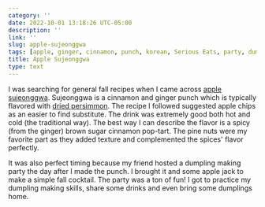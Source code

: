 ```yaml
---
category: ''
date: 2022-10-01 13:18:26 UTC-05:00
description: ''
link: ''
slug: apple-sujeonggwa
tags: [apple, ginger, cinnamon, punch, korean, Serious Eats, party, dumplings, cocktail, drinks]
title: Apple Sujeonggwa
type: text
---
```


I was searching for general fall recipes when I came across [apple sujeonggwa](https://www.seriouseats.com/apple-sujeonggwa-korean-cinnamon-ginger-punch).
Sujeonggwa is a cinnamon and ginger punch which is typically flavored with [dried persimmon](https://en.wikipedia.org/wiki/Sujeonggwa).
The recipe I followed suggested apple chips as an easier to find substitute.
The drink was extremely good both hot and cold (the traditional way).
The best way I can describe the flavor is a spicy (from the ginger) brown sugar cinnamon pop-tart.
The pine nuts were my favorite part as they added texture and complemented the spices' flavor perfectly.

It was also perfect timing because my friend hosted a dumpling making party the day after I made the punch.
I brought it and some apple jack to make a simple fall cocktail.
The party was a ton of fun!
I got to practice my dumpling making skills, share some drinks and even bring some dumplings home.
